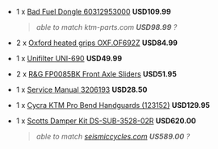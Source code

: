 * 1 x [Bad Fuel Dongle 60312953000](http://www.ktmtwins.com/ktm-60312953000) **USD109.99** <!-- Tony -->

  > *able to match ktm-parts.com **USD98.99** ?*

* 2 x [Oxford heated grips OXF.OF692Z](http://www.ktmtwins.com/oxford-ktm-heated-grip-set) **USD84.99** <!-- Rob/Tony -->

* 1 x [Unifilter UNI-690](http://www.ktmtwins.com/uni-ktm-690-enduro-smc-air-filter) **USD49.99** <!-- Tony -->

* 2 x [R&G FP0085BK Front Axle Sliders](http://www.ktmtwins.com/r-g-ktm-690-enduro-fork-sliders) **USD51.95** <!-- Rob/Tony -->

* 1 x [Service Manual 3206193](http://www.ktmtwins.com/ktm-690-2008-2013-enduro-smc-service-manual-dvd) **USD28.50** <!-- Rob/Tony -->

* 1 x [Cycra KTM Pro Bend Handguards (123152)](http://www.ktmtwins.com/cycra-handguards) **USD129.95** <!-- Rob -->

* 1 x [Scotts Damper Kit DS-SUB-3528-02R](http://www.ktmtwins.com/scott-s-performance-2012-damper-kit) **USD620.00** <!-- Tony -->

  > *able to match [seismiccycles.com](http://www.seismiccycles.com/p-1456-scotts-performance-rubber-sub-mount-steering-stabilizer-kit-ktm-690-enduro-2011-2013-_ds-sub-3528-02r.aspx) **US589.00** ?*
